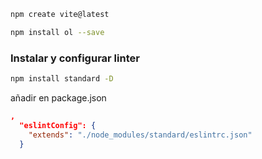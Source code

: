 ```bash
npm create vite@latest

npm install ol --save
```

### Instalar y configurar linter

```bash
npm install standard -D
```

añadir en package.json

```json
,
  "eslintConfig": {
    "extends": "./node_modules/standard/eslintrc.json"
  }
```
